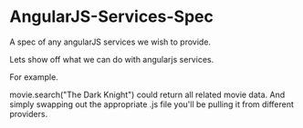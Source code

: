 AngularJS-Services-Spec
=======================

A spec of any angularJS services we wish to provide.


Lets show off what we can do with angularjs services.

For example.

movie.search("The Dark Knight") could return all related movie data. And simply swapping out the appropriate .js file you'll be pulling it from different providers.

